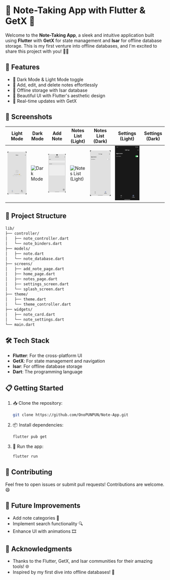 # 🎉 Note-Taking App with Flutter & GetX 🌟

Welcome to the **Note-Taking App**, a sleek and intuitive application built using **Flutter** with **GetX** for state management and **Isar** for offline database storage. This is my first venture into offline databases, and I'm excited to share this project with you! 📝✨

## 🚀 Features
- 🌙 Dark Mode & Light Mode toggle
- 📝 Add, edit, and delete notes effortlessly
- 💾 Offline storage with Isar database
- 🎨 Beautiful UI with Flutter's aesthetic design
- 🔄 Real-time updates with GetX

## 📸 Screenshots
| Light Mode | Dark Mode | Add Note | Notes List (Light) | Notes List (Dark) | Settings (Light) | Settings (Dark) |
|------------|-----------|----------|---------------------|-------------------|------------------|-----------------|
| ![Light Mode](screenshots\S2.png) | ![Dark Mode](sscreenshots\S8.png) | ![Add Note](screenshots\S4.png) | ![Notes List (Light)](sscreenshots\S5.png) | ![Settings (Light)](screenshots\S3.png) | ![Settings (Dark)](screenshots\S7.png) |

## 📂 Project Structure
```
lib/
├── controller/
│   ├── note_controller.dart
│   └── note_binders.dart
├── models/
│   ├── note.dart
│   └── note_database.dart
├── screens/
│   ├── add_note_page.dart
│   ├── home_page.dart
│   ├── notes_page.dart
│   ├── settings_screen.dart
│   └── splash_screen.dart
├── theme/
│   ├── theme.dart
│   └── theme_controller.dart
├── widgets/
│   ├── note_card.dart
│   └── note_settings.dart
└── main.dart
```

## 🛠️ Tech Stack
- **Flutter**: For the cross-platform UI
- **GetX**: For state management and navigation
- **Isar**: For offline database storage
- **Dart**: The programming language

## 📋 Getting Started
1. 📥 Clone the repository:
   ```bash
   git clone https://github.com/OnoPUNPUN/Note-App.git
   ```
2. 📦 Install dependencies:
   ```bash
   flutter pub get
   ```
3. 🚀 Run the app:
   ```bash
   flutter run
   ```

## 🤝 Contributing
Feel free to open issues or submit pull requests! Contributions are welcome. 😄

## 🎯 Future Improvements
- Add note categories 📑
- Implement search functionality 🔍
- Enhance UI with animations 🎞️

## 🙏 Acknowledgments
- Thanks to the Flutter, GetX, and Isar communities for their amazing tools! 🌐
- Inspired by my first dive into offline databases! 🎉